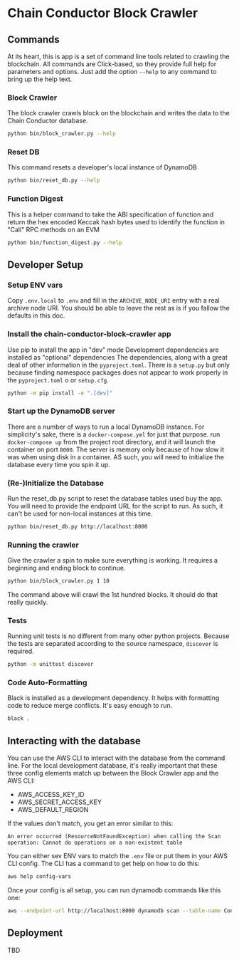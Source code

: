 # Chain Conductor Block Crawler

## Commands

At its heart, this is app is a set of command line tools related to crawling the blockchain. All commands
are Click-based, so they provide full help for parameters and options. Just add the option `--help` to any command
to bring up the help text.

### Block Crawler

The block crawler crawls block on the blockchain and writes the data to the Chain Conductor database.

```bash
python bin/block_crawler.py --help
```

### Reset DB

This command resets a developer's local instance of DynamoDB

```bash
python bin/reset_db.py --help
```

### Function Digest

This is a helper command to take the ABI specification of function and return the hex encoded Keccak hash bytes
used to identify the function in "Call" RPC methods on an EVM 

```bash
python bin/function_digest.py --help
```

## Developer Setup

### Setup ENV vars

Copy `.env.local` to `.env` and fill in the `ARCHIVE_NODE_URI` entry with a real archive node URI. You should be able
to leave the rest as is if you fallow the defaults in this doc.

### Install the chain-conductor-block-crawler app

Use pip to install the app in "dev" mode
Development dependencies are installed as "optional" dependencies
The dependencies, along with a great deal of other information in the `pyproject.toml`.  There is a `setup.py`
but only because finding namespace packages does not appear to work properly in the `pyproject.toml` o or `setup.cfg`.

```bash
python -m pip install -e ".[dev]"
```

### Start up the DynamoDB server

There are a number of ways to run a local DynamoDB instance. For simplicity's sake, there is a `docker-compose.yml` for
just that purpose. run `docker-compose up` from the project root directory, and it will launch the container on port
`8000`. The server is memory only because of how slow it was when using disk in a container. AS such, you will
need to initialize the database every time you spin it up.

### (Re-)Initialize the Database

Run the reset_db.py script to reset the database tables used buy the app. You will need to provide the endpoint URL for
the script to run. As such, it can't be used for non-local instances at this time.

```bash
python bin/reset_db.py http://localhost:8000
```

### Running the crawler

Give the crawler a spin to make sure everything is working. It requires a beginning and ending block to continue.

```bash
python bin/block_crawler.py 1 10
```

The command above will crawl the 1st hundred blocks. It should do that really quickly.

### Tests

Running unit tests is no different from many other python projects. Because the tests are separated according
to the source namespace, `discover` is required. 

```bash
python -m unittest discover
```

### Code Auto-Formatting

Black is installed as a development dependency. It helps with formatting code to reduce merge conflicts. It's easy
enough to run.

```bash
black .
```

## Interacting with the database
You can use the AWS CLI to interact with the database from the command line. For the local development database, it's
really important that these three config elements match up between the Block Crawler app and the AWS CLI:

* AWS_ACCESS_KEY_ID
* AWS_SECRET_ACCESS_KEY
* AWS_DEFAULT_REGION

If the values don't match, you get an error similar to this:

```
An error occurred (ResourceNotFoundException) when calling the Scan operation: Cannot do operations on a non-existent table
```

You can either sev ENV vars to match the `.env` file or put them in your AWS CLI config. The CLI has a command to
get help on how to do this:

```bash
aws help config-vars
```

Once your config is all setup, you can run dynamodb commands like this one:

```bash
aws --endpoint-url http://localhost:8000 dynamodb scan --table-name Contracts
```

## Deployment

TBD